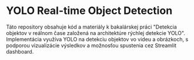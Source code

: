 # YOLO Real-time Object Detection
Táto repository obsahuje kód a materiály k bakalárskej práci "Detekcia objektov v reálnom čase založená na architektúre rýchlej detekcie YOLO". Implementácia využíva YOLO na detekciu objektov vo videu a obrázkoch, s podporou vizualizácie výsledkov a možnosťou spustenia cez Streamlit dashboard.
